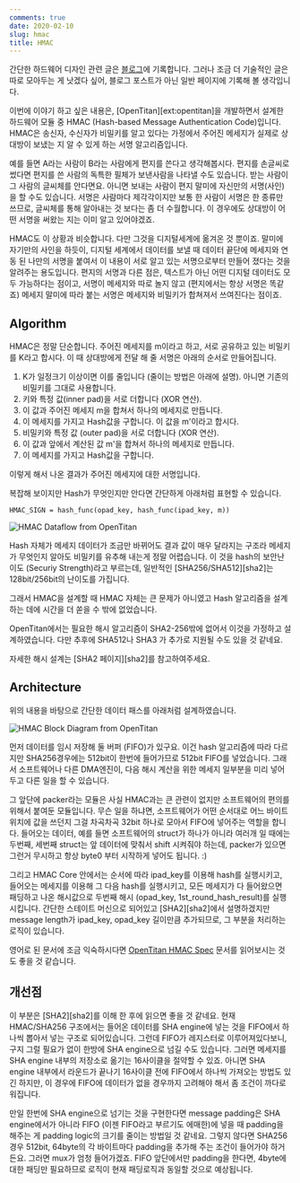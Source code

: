 ```yaml
---
comments: true
date: 2020-02-10
slug: hmac
title: HMAC
---
```


간단한 하드웨어 디자인 관련 글은 [블로그](/blog)에 기록합니다.
그러나 조금 더 기술적인 글은 따로 모아두는 게 낫겠다 싶어, 블로그 포스트가 아닌 일반 페이지에 기록해 볼 생각입니다.

이번에 이야기 하고 싶은 내용은, [OpenTitan][ext:opentitan]을 개발하면서 설계한 하드웨어 모듈 중 HMAC (Hash-based Message Authentication Code)입니다.
HMAC은 송신자, 수신자가 비밀키를 알고 있다는 가정에서 주어진 메세지가 실제로 상대방이 보냈는 지 알 수 있게 하는 서명 알고리즘입니다.

예를 들면 A라는 사람이 B라는 사람에게 편지를 쓴다고 생각해봅시다.
편지를 손글씨로 썼다면 편지를 쓴 사람의 독특한 필체가 보낸사람을 나타낼 수도 있습니다.
받는 사람이 그 사람의 글씨체를 안다면요.
아니면 보내는 사람이 편지 말미에 자신만의 서명(사인)을 할 수도 있습니다.
서명은 사람마다 제각각이지만 보통 한 사람이 서명은 한 종류만 쓰므로, 글씨체를 통해 알아내는 것 보다는 좀 더 수월합니다.
이 경우에도 상대방이 어떤 서명을 써왔는 지는 이미 알고 있어야겠죠.

HMAC도 이 상황과 비슷합니다.
다만 그것을 디지털세계에 옮겨온 것 뿐이죠.
말미에 자기만의 사인을 하듯이, 디지털 세계에서 데이터를 보낼 때 데이터 끝단에 메세지와 연동 된 나만의 서명을 붙여서 이 내용이 서로 알고 있는 서명으로부터 만들어 졌다는 것을 알려주는 용도입니다.
편지의 서명과 다른 점은, 텍스트가 아닌 어떤 디지털 데이터도 모두 가능하다는 점이고, 서명이 메세지와 따로 놀지 않고 (편지에서는 항상 서명은 똑같죠) 메세지 말미에 따라 붙는 서명은 메세지와 비밀키가 합쳐져서 쓰여진다는 점이죠.

## Algorithm

HMAC은 정말 단순합니다.
주어진 메세지를 m이라고 하고, 서로 공유하고 있는 비밀키를 K라고 합시다.
이 때 상대방에게 전달 해 줄 서명은 아래의 순서로 만들어집니다.

1.  K가 일정크기 이상이면 이를 줄입니다 (줄이는 방법은 아래에 설명).
    아니면 기존의 비밀키를 그대로 사용합니다.
2.  키와 특정 값(inner pad)을 서로 더합니다 (XOR 연산).
3.  이 값과 주어진 메세지 m을 합쳐서 하나의 메세지로 만듭니다.
4.  이 메세지를 가지고 Hash값을 구합니다. 이 값을 m'이라고 합시다.
5.  비밀키와 특정 값 (outer pad)을 서로 더합니다 (XOR 연산).
6.  이 값과 앞에서 계산된 값 m'을 합쳐서 하나의 메세지로 만듭니다.
7.  이 메세지를 가지고 Hash값을 구합니다.

이렇게 해서 나온 결과가 주어진 메세지에 대한 서명입니다.

복잡해 보이지만 Hash가 무엇인지만 안다면 간단하게 아래처럼 표현할 수 있습니다.

```
HMAC_SIGN = hash_func(opad_key, hash_func(ipad_key, m))
```

![HMAC Dataflow from OpenTitan](https://docs.opentitan.org/hw/ip/hmac/doc/hmac_dataflow.svg)

Hash 자체가 메세지 데이터가 조금만 바뀌어도 결과 값이 매우 달라지는 구조라 메세지가 무엇인지 알아도 비밀키를 유추해 내는게 정말 어렵습니다.
이 것을 hash의 보안난이도 (Securiy Strength)라고 부르는데, 일반적인 [SHA256/SHA512][sha2]는 128bit/256bit의 난이도를 가집니다. 

그래서 HMAC을 설계할 때 HMAC 자체는 큰 문제가 아니였고 Hash 알고리즘을 설계하는 데에 시간을 더 쏟을 수 밖에 없었습니다.

OpenTitan에서는 필요한 해시 알고리즘이 SHA2-256밖에 없어서 이것을 가정하고 설계하였습니다.
다만 추후에 SHA512나 SHA3 가 추가로 지원될 수도 있을 것 같네요.

자세한 해시 설계는 [SHA2 페이지][sha2]를 참고하여주세요.

## Architecture

위의 내용을 바탕으로 간단한 데이터 패스를 아래처럼 설계하였습니다.

![HMAC Block Diagram from OpenTitan](https://docs.opentitan.org/hw/ip/hmac/doc/hmac_block_diagram.svg)

먼저 데이터를 임시 저장해 둘 버퍼 (FIFO)가 있구요.
이건 hash 알고리즘에 따라 다르지만 SHA256경우에는 512bit이 한번에 들어가므로 512bit FIFO를 넣었습니다.
그래서 소프트웨어나 다른 DMA엔진이, 다음 해시 계산을 위한 메세지 일부분을 미리 넣어두고 다른 일을 할 수 있습니다.

그 앞단에 packer라는 모듈은 사실 HMAC과는 큰 관련이 없지만 소프트웨어의 편의를 위해서 붙여둔 모듈입니다.
무슨 일을 하냐면, 소프트웨어가 어떤 순서대로 어느 바이트 위치에 값을 쓰던지 그걸 차곡차곡 32bit 하나로 모아서 FIFO에 넣어주는 역할을 합니다.
들어오는 데이터, 예를 들면 소프트웨어의 struct가 하나가 아니라 여러개 일 때에는 두번째, 세번째 struct는 앞 데이터에 맞춰서 shift 시켜줘야 하는데, packer가 있으면 그런거 무시하고 항상 byte0 부터 시작하게 넣어도 됩니다. :)

그리고 HMAC Core 안에서는 순서에 따라 ipad_key를 이용해 hash를 실행시키고, 들어오는 메세지를 이용해 그 다음 hash를 실행시키고, 모든 메세지가 다 들어왔으면 패딩하고 나온 해시값으로 두번째 해시 (opad_key, 1st_round_hash_result)를 실행시킵니다.
간단한 스테이트 머신으로 되어있고 [SHA2][sha2]에서 설명하겠지만 message length가 ipad_key, opad_key 길이만큼 추가되므로, 그 부분을 처리하는 로직이 있습니다.

영어로 된 문서에 조금 익숙하시다면 [OpenTitan HMAC Spec](https://docs.opentitan.org/hw/ip/hamc/doc/) 문서를 읽어보시는 것도 좋을 것 같습니다.

## 개선점

이 부분은 [SHA2][sha2]를 이해 한 후에 읽으면 좋을 것 같네요.
현재 HMAC/SHA256 구조에서는 들어온 데이터를 SHA engine에 넣는 것을 FIFO에서 하나씩 뽑아서 넣는 구조로 되어있습니다.
그런데 FIFO가 레지스터로 이루어져있다보니, 구지 그럴 필요가 없이 한방에 SHA engine으로 넘길 수도 있습니다.
그러면 메세지를 SHA engine 내부의 저장소로 옮기는 16사이클을 절약할 수 있죠.
아니면 SHA engine 내부에서 라운드가 끝나기 16사이클 전에 FIFO에서 하나씩 가져오는 방법도 있긴 하지만, 이 경우에 FIFO에 데이터가 없을 경우까지 고려해야 해서 좀 조건이 까다로워집니다.

만일 한번에 SHA engine으로 넘기는 것을 구현한다면 message padding은 SHA engine에서가 아니라 FIFO (이젠 FIFO라고 부르기도 에매한)에 넣을 때 padding을 해주는 게 padding logic의 크기를 줄이는 방법일 것 같네요.
그렇지 않다면 SHA256경우 512bit, 64byte의 각 바이트마다 padding을 추가해 주는 조건이 들어가야 하거든요.
그러면 mux가 엄청 들어가겠죠.
FIFO 앞단에서만 padding을 한다면, 4byte에 대한 패딩만 필요하므로 로직이 현재 패딩로직과 동일할 것으로 예상됩니다.